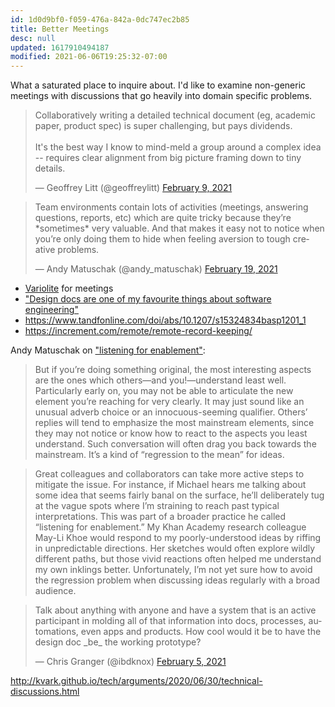 ```yaml
---
id: 1d0d9bf0-f059-476a-842a-0dc747ec2b85
title: Better Meetings
desc: null
updated: 1617910494187
modified: 2021-06-06T19:25:32-07:00
---
```


What a saturated place to inquire about. I'd like to examine non-generic meetings with discussions that go heavily into domain specific problems.

<blockquote class="twitter-tweet"><p lang="en" dir="ltr">Collaboratively writing a detailed technical document (eg, academic paper, product spec) is super challenging, but pays dividends.<br><br>It&#39;s the best way I know to mind-meld a group around a complex idea -- requires clear alignment from big picture framing down to tiny details.</p>&mdash; Geoffrey Litt (@geoffreylitt) <a href="https://twitter.com/geoffreylitt/status/1359231746001223683?ref_src=twsrc%5Etfw">February 9, 2021</a></blockquote> <script async src="https://platform.twitter.com/widgets.js" charset="utf-8"></script>

<blockquote class="twitter-tweet"><p lang="en" dir="ltr">Team environments contain lots of activities (meetings, answering questions, reports, etc) which are quite tricky because they’re *sometimes* very valuable. And that makes it easy not to notice when you’re only doing them to hide when feeling aversion to tough creative problems.</p>&mdash; Andy Matuschak (@andy_matuschak) <a href="https://twitter.com/andy_matuschak/status/1362844493246914560?ref_src=twsrc%5Etfw">February 19, 2021</a></blockquote> <script async src="https://platform.twitter.com/widgets.js" charset="utf-8"></script>

- [Variolite](https://dl.acm.org/doi/10.1145/3025453.3025626) for meetings
- ["Design docs are one of my favourite things about software engineering"](https://news.ycombinator.com/item?id=23916134)
- https://www.tandfonline.com/doi/abs/10.1207/s15324834basp1201_1
- https://increment.com/remote/remote-record-keeping/

Andy Matuschak on ["listening for enablement"](https://andymatuschak.org/2020/):

> But if you’re doing something original, the most interesting aspects are the ones which others—and you!—understand least well. Particularly early on, you may not be able to articulate the new element you’re reaching for very clearly. It may just sound like an unusual adverb choice or an innocuous-seeming qualifier. Others’ replies will tend to emphasize the most mainstream elements, since they may not notice or know how to react to the aspects you least understand. Such conversation will often drag you back towards the mainstream. It’s a kind of “regression to the mean” for ideas.

> Great colleagues and collaborators can take more active steps to mitigate the issue. For instance, if Michael hears me talking about some idea that seems fairly banal on the surface, he’ll deliberately tug at the vague spots where I’m straining to reach past typical interpretations. This was part of a broader practice he called “listening for enablement.” My Khan Academy research colleague May-Li Khoe would respond to my poorly-understood ideas by riffing in unpredictable directions. Her sketches would often explore wildly different paths, but those vivid reactions often helped me understand my own inklings better. Unfortunately, I’m not yet sure how to avoid the regression problem when discussing ideas regularly with a broad audience.

<blockquote class="twitter-tweet"><p lang="en" dir="ltr">Talk about anything with anyone and have a system that is an active participant in molding all of that information into docs, processes, automations, even apps and products. How cool would it be to have the design doc _be_ the working prototype?</p>&mdash; Chris Granger (@ibdknox) <a href="https://twitter.com/ibdknox/status/1357770667408588802?ref_src=twsrc%5Etfw">February 5, 2021</a></blockquote> <script async src="https://platform.twitter.com/widgets.js" charset="utf-8"></script>

http://kvark.github.io/tech/arguments/2020/06/30/technical-discussions.html